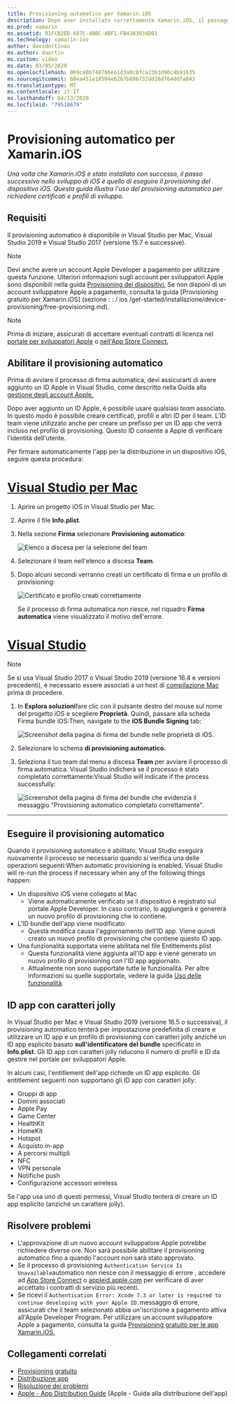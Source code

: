 ```yaml
---
title: Provisioning automatico per Xamarin.iOS
description: Dopo aver installato correttamente Xamarin.iOS, il passaggio successivo nello sviluppo iOS consiste nell'eseguire il provisioning del dispositivo iOS. Questa guida illustra l'uso della firma automatica per richiedere profili e certificati di sviluppo.
ms.prod: xamarin
ms.assetid: 81FCB2ED-687C-40BC-ABF1-FB4303034D01
ms.technology: xamarin-ios
author: davidortinau
ms.author: daortin
ms.custom: video
ms.date: 03/05/2020
ms.openlocfilehash: 069c40b74876bea1d3a0c8fca23b3d90c4b91635
ms.sourcegitcommit: b0ea451e18504e6267b896732dd26df64ddfa843
ms.translationtype: MT
ms.contentlocale: it-IT
ms.lasthandoff: 04/13/2020
ms.locfileid: "79510679"
---
```

# <a name="automatic-provisioning-for-xamarinios"></a>Provisioning automatico per Xamarin.iOS

_Una volta che Xamarin.iOS è stato installato con successo, il passo successivo nello sviluppo di iOS è quello di eseguire il provisioning del dispositivo iOS. Questa guida illustra l'uso del provisioning automatico per richiedere certificati e profili di sviluppo._

## <a name="requirements"></a>Requisiti

Il provisioning automatico è disponibile in Visual Studio per Mac, Visual Studio 2019 e Visual Studio 2017 (versione 15.7 e successive). 

> [!NOTE]
> Devi anche avere un account Apple Developer a pagamento per utilizzare questa funzione. Ulteriori informazioni sugli account per sviluppatori Apple sono disponibili nella guida [Provisioning dei dispositivi.](~/ios/get-started/installation/device-provisioning/index.md)
> Se non disponi di un account sviluppatore Apple a pagamento, consulta la guida [Provisioning gratuito per Xamarin.iOS] (sezione : : / ios /get-started/installazione/device-provisioning/free-provisioning.md).

> [!NOTE]
> Prima di iniziare, assicurati di accettare eventuali contratti di licenza nel [portale per sviluppatori Apple](https://developer.apple.com/account/) o [nell'App Store Connect.](https://appstoreconnect.apple.com/)


## <a name="enable-automatic-provisioning"></a>Abilitare il provisioning automatico

Prima di avviare il processo di firma automatica, devi assicurarti di avere aggiunto un ID Apple in Visual Studio, come descritto nella Guida alla [gestione degli account Apple.](~/cross-platform/macios/apple-account-management.md) 

Dopo aver aggiunto un ID Apple, è possibile usare qualsiasi _team_ associato. In questo modo è possibile creare certificati, profili e altri ID per il team. L'ID team viene utilizzato anche per creare un prefisso per un ID app che verrà incluso nel profilo di provisioning. Questo ID consente a Apple di verificare l'identità dell'utente.

Per firmare automaticamente l'app per la distribuzione in un dispositivo iOS, seguire questa procedura:

# <a name="visual-studio-for-mac"></a>[Visual Studio per Mac](#tab/macos)

1. Aprire un progetto iOS in Visual Studio per Mac.

2. Aprire il file **Info.plist**.

3. Nella sezione **Firma** selezionare **Provisioning automatico**:

    ![Elenco a discesa per la selezione del team](automatic-provisioning-images/image2.png)

4. Selezionare il team nell'elenco a discesa **Team**.

5. Dopo alcuni secondi verranno creati un certificato di firma e un profilo di provisioning:

    ![Certificato e profilo creati correttamente](automatic-provisioning-images/image5.png)

    Se il processo di firma automatica non riesce, nel riquadro **Firma automatica** viene visualizzato il motivo dell'errore.

# <a name="visual-studio"></a>[Visual Studio](#tab/windows)

> [!NOTE]
> Se si usa Visual Studio 2017 o Visual Studio 2019 (versione 16.4 e versioni precedenti), è necessario essere associati a un host di [compilazione Mac](~/ios/get-started/installation/windows/connecting-to-mac/index.md) prima di procedere.

1. In **Esplora soluzioni**fare clic con il pulsante destro del mouse sul nome del progetto iOS e scegliere **Proprietà**. Quindi, passare alla scheda Firma bundle iOS:Then, navigate to the **iOS Bundle Signing** tab:

    ![Screenshot della pagina di firma del bundle nelle proprietà di iOS.](automatic-provisioning-images/bundle-signing-win.png)

2. Selezionare lo schema **di provisioning automatico.**

3. Seleziona il tuo team dal menu a discesa **Team** per avviare il processo di firma automatica. Visual Studio indicherà se il processo è stato completato correttamente:Visual Studio will indicate if the process successfully:

    ![Screenshot della pagina di firma del bundle che evidenzia il messaggio "Provisioning automatico completato correttamente".](automatic-provisioning-images/signing-success-win.png)

-----

## <a name="run-automatic-provisioning"></a>Eseguire il provisioning automatico

Quando il provisioning automatico è abilitato, Visual Studio eseguirà nuovamente il processo se necessario quando si verifica una delle operazioni seguenti:When automatic provisioning is enabled, Visual Studio will re-run the process if necessary when any of the following things happen:

- Un dispositivo iOS viene collegato al Mac
  - Viene automaticamente verificato se il dispositivo è registrato sul portale Apple Developer. In caso contrario, lo aggiungerà e genererà un nuovo profilo di provisioning che lo contiene.
- L'ID bundle dell'app viene modificato
  - Questa modifica causa l'aggiornamento dell'ID app. Viene quindi creato un nuovo profilo di provisioning che contiene questo ID app.
- Una funzionalità supportata viene abilitata nel file Entitlements.plist
  - Questa funzionalità viene aggiunta all'ID app e viene generato un nuovo profilo di provisioning con l'ID app aggiornato.
  - Attualmente non sono supportate tutte le funzionalità. Per altre informazioni su quelle supportate, vedere la guida [Uso delle funzionalità](~/ios/deploy-test/provisioning/capabilities/index.md).

## <a name="wildcard-app-ids"></a>ID app con caratteri jolly

In Visual Studio per Mac e Visual Studio 2019 (versione 16.5 o successiva), il provisioning automatico tenterà per impostazione predefinita di creare e utilizzare un ID app e un profilo di provisioning con caratteri jolly anziché un ID app esplicito basato **sull'identificatore del bundle** specificato in **Info.plist**. Gli ID app con caratteri jolly riducono il numero di profili e ID da gestire nel portale per sviluppatori Apple.

In alcuni casi, l'entitlement dell'app richiede un ID app esplicito. Gli entitlement seguenti non supportano gli ID app con caratteri jolly:

- Gruppi di app
- Domini associati
- Apple Pay
- Game Center
- HealthKit
- HomeKit
- Hotspot
- Acquisto in-app
- A percorsi multipli
- NFC
- VPN personale
- Notifiche push
- Configurazione accessori wireless

Se l'app usa uno di questi permessi, Visual Studio tenterà di creare un ID app esplicito (anziché un carattere jolly).

## <a name="troubleshoot"></a>Risolvere problemi 

- L'approvazione di un nuovo account sviluppatore Apple potrebbe richiedere diverse ore. Non sarà possibile abilitare il provisioning automatico fino a quando l'account non sarà stato approvato.
- Se il processo di provisioning `Authentication Service Is Unavailable`automatico non riesce con il messaggio di errore , accedere ad [App Store Connect](https://appstoreconnect.apple.com/) o [appleid.apple.com](https://appleid.apple.com) per verificare di aver accettato i contratti di servizio più recenti.
- Se ricevi il `Authentication Error: Xcode 7.3 or later is required to continue developing with your Apple ID.`messaggio di errore, assicurati che il team selezionato abbia un'iscrizione a pagamento attiva all'Apple Developer Program. Per utilizzare un account sviluppatore Apple a pagamento, consulta la guida [Provisioning gratuito per le app Xamarin.iOS.](~/ios/get-started/installation/device-provisioning/free-provisioning.md)

## <a name="related-links"></a>Collegamenti correlati

- [Provisioning gratuito](~/ios/get-started/installation/device-provisioning/free-provisioning.md)
- [Distribuzione app](~/ios/deploy-test/app-distribution/index.md)
- [Risoluzione dei problemi](~/ios/deploy-test/troubleshooting.md)
- [Apple - App Distribution Guide](https://developer.apple.com/library/ios/documentation/IDEs/Conceptual/AppDistributionGuide/Introduction/Introduction.html) (Apple - Guida alla distribuzione dell'app)

